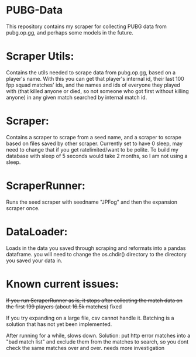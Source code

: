 # PUBG-Data
This repository contains my scraper for collecting PUBG data from pubg.op.gg, and perhaps some models in the future.

# Scraper Utils:
Contains the utils needed to scrape data from pubg.op.gg, based on a player's name. With this you can get that player's internal id, their last 100 fpp squad matches' ids, and the names and ids of everyone they played with (that killed anyone or died, so not someone who got first without killing anyone) in any given match searched by internal match id.

# Scraper:
Contains a scraper to scrape from a seed name, and a scraper to scrape based on files saved by other scraper. Currently set to have 0 sleep, may need to change that if you get ratelimited/want to be polite. To build my database with sleep of 5 seconds would take 2 months, so I am not using a sleep.

# ScraperRunner:
Runs the seed scraper with seedname "JPFog" and then the expansion scraper once.

# DataLoader:
Loads in the data you saved through scraping and reformats into a pandas dataframe. you will need to change the os.chdir() directory to the directory you saved your data in.


# Known current issues:

~~If you run ScraperRunner as is, it stops after collecting the match data on the first 199 players (about 16.5k matches)~~ fixed 

If you try expanding on a large file, csv cannot handle it. Batching is a solution that has not yet been implemented.

After running for a while, slows down. Solution: put http error matches into a "bad match list" and exclude them from the matches to search, so you dont check the same matches over and over. needs more investigation
